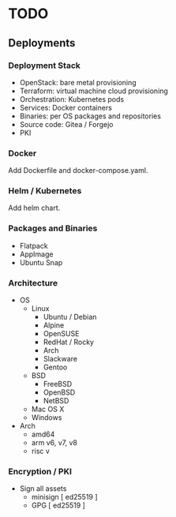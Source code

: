 # TODO

## Deployments

### Deployment Stack
- OpenStack: bare metal provisioning
- Terraform: virtual machine cloud provisioning
- Orchestration: Kubernetes pods
- Services: Docker containers
- Binaries: per OS packages and repositories
- Source code: Gitea / Forgejo
- PKI

### Docker

Add Dockerfile and docker-compose.yaml.

### Helm / Kubernetes

Add helm chart.

### Packages and Binaries
- Flatpack
- AppImage
- Ubuntu Snap

### Architecture
- OS
  - Linux
    - Ubuntu / Debian 
    - Alpine
    - OpenSUSE
    - RedHat / Rocky
    - Arch
    - Slackware
    - Gentoo
  - BSD
    - FreeBSD
    - OpenBSD
    - NetBSD
  - Mac OS X
  - Windows
- Arch
  - amd64
  - arm v6, v7, v8
  - risc v

### Encryption / PKI
- Sign all assets
  - minisign [ ed25519 ]
  - GPG [ ed25519 ]
